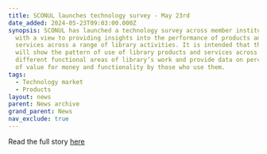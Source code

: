 ```yaml
---
title: SCONUL launches technology survey - May 23rd
date_added: 2024-05-23T09:03:00.000Z
synopsis: SCONUL has launched a technology survey across member institutions
  with a view to providing insights into the performance of products and
  services across a range of library activities. It is intended that the results
  will show the pattern of use of library products and services across around 30
  different functional areas of library’s work and provide data on perceptions
  of value for money and functionality by those who use them.
tags:
  - Technology market
  - Products
layout: news
parent: News archive
grand_parent: News
nav_exclude: true
---
```


Read the full story [here](https://www.sconul.ac.uk/News/View?g=3b0f351f-cfdf-4602-9efe-63a3fb2dc8f9&t=)
